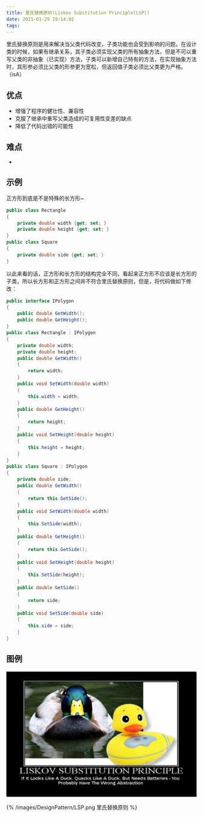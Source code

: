 ```yaml
---
title: 里氏替换原则(Liskov Substitution Principle(LSP))
date: 2021-01-29 19:14:02
tags:
---
```


里氏替换原则是用来解决当父类代码改变，子类功能也会受到影响的问题。在设计类的时候，如果有继承关系，其子类必须实现父类的所有抽象方法，但是不可以重写父类的非抽象（已实现）方法，子类可以新增自己特有的方法，在实现抽象方法时，其形参必须比父类的形参更为宽松，但返回值子类必须比父类更为严格。（isA）

## 优点

* 增强了程序的健壮性、兼容性
* 克服了继承中重写父类造成的可复用性变差的缺点
* 降低了代码出错的可能性

## 难点

*

## 示例

正方形到底是不是特殊的长方形~

~~~ c#
public class Rectangle
{
    private double width {get; set; }
    private double height {get; set; }
}
public class Square
{
    private double side {get; set; }
}
~~~

以此来看的话，正方形和长方形的结构完全不同，看起来正方形不应该是长方形的子类，所以长方形和正方形之间并不符合里氏替换原则，但是，将代码做如下修改：

~~~ c#
public interface IPolygon
{
    public double GetWidth();
    public double GetHeight();
}
public class Rectangle : IPolygon
{
    private double width;
    private double height;
    public double GetWidth()
    {
        return width;
    }
    public void SetWidth(double width)
    {
        this.width = width;
    }
    public double GetHeight()
    {
        return height;
    }
    public void SetHeight(double height)
    {
        this.height = height;
    }
}
public class Square : IPolygon
{
    private double side;
    public double GetWidth()
    {
        return this.GetSide();
    }
    public void SetWidth(double width)
    {
        this.SetSide(width);
    }
    public double GetHeight()
    {
        return this.GetSide();
    }
    public void SetHeight(double height)
    {
        this.SetSide(height);
    }
    public double GetSide()
    {
        return side;
    }
    public void SetSide(double side)
    {
        this.side = side;
    }
}
~~~

## 图例

![里氏替换原则](/images/DesignPattern/LSP.png)

{% /images/DesignPattern/LSP.png 里氏替换原则 %}
